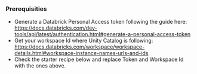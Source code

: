 ### Prerequisities
- Generate a Databrick Personal Access token following the guide here: https://docs.databricks.com/dev-tools/api/latest/authentication.html#generate-a-personal-access-token
- Get your workspace Id where Unity Catalog is following: https://docs.databricks.com/workspace/workspace-details.html#workspace-instance-names-urls-and-ids
- Check the starter recipe below and replace Token and Workspace Id with the ones above.